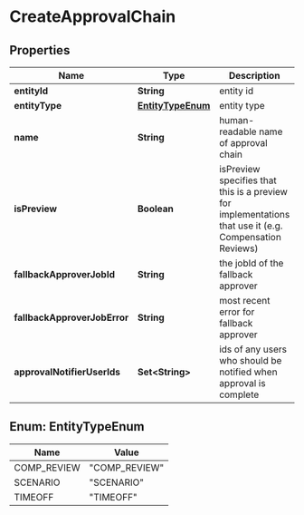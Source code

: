 

# CreateApprovalChain


## Properties

| Name | Type | Description | Notes |
|------------ | ------------- | ------------- | -------------|
|**entityId** | **String** | entity id |  [optional] |
|**entityType** | [**EntityTypeEnum**](#EntityTypeEnum) | entity type |  [optional] |
|**name** | **String** | human-readable name of approval chain |  |
|**isPreview** | **Boolean** | isPreview specifies that this is a preview for implementations that use it (e.g. Compensation Reviews) |  |
|**fallbackApproverJobId** | **String** | the jobId of the fallback approver |  [optional] |
|**fallbackApproverJobError** | **String** | most recent error for fallback approver |  [optional] |
|**approvalNotifierUserIds** | **Set&lt;String&gt;** | ids of any users who should be notified when approval is complete |  |



## Enum: EntityTypeEnum

| Name | Value |
|---- | -----|
| COMP_REVIEW | &quot;COMP_REVIEW&quot; |
| SCENARIO | &quot;SCENARIO&quot; |
| TIMEOFF | &quot;TIMEOFF&quot; |



